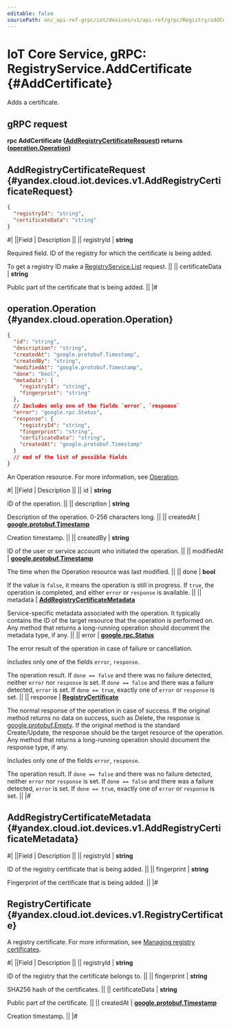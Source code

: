 ```yaml
---
editable: false
sourcePath: en/_api-ref-grpc/iot/devices/v1/api-ref/grpc/Registry/addCertificate.md
---
```


# IoT Core Service, gRPC: RegistryService.AddCertificate {#AddCertificate}

Adds a certificate.

## gRPC request

**rpc AddCertificate ([AddRegistryCertificateRequest](#yandex.cloud.iot.devices.v1.AddRegistryCertificateRequest)) returns ([operation.Operation](#yandex.cloud.operation.Operation))**

## AddRegistryCertificateRequest {#yandex.cloud.iot.devices.v1.AddRegistryCertificateRequest}

```json
{
  "registryId": "string",
  "certificateData": "string"
}
```

#|
||Field | Description ||
|| registryId | **string**

Required field. ID of the registry for which the certificate is being added.

To get a registry ID make a [RegistryService.List](/docs/iot-core/api-ref/grpc/Registry/list#List) request. ||
|| certificateData | **string**

Public part of the certificate that is being added. ||
|#

## operation.Operation {#yandex.cloud.operation.Operation}

```json
{
  "id": "string",
  "description": "string",
  "createdAt": "google.protobuf.Timestamp",
  "createdBy": "string",
  "modifiedAt": "google.protobuf.Timestamp",
  "done": "bool",
  "metadata": {
    "registryId": "string",
    "fingerprint": "string"
  },
  // Includes only one of the fields `error`, `response`
  "error": "google.rpc.Status",
  "response": {
    "registryId": "string",
    "fingerprint": "string",
    "certificateData": "string",
    "createdAt": "google.protobuf.Timestamp"
  }
  // end of the list of possible fields
}
```

An Operation resource. For more information, see [Operation](/docs/api-design-guide/concepts/operation).

#|
||Field | Description ||
|| id | **string**

ID of the operation. ||
|| description | **string**

Description of the operation. 0-256 characters long. ||
|| createdAt | **[google.protobuf.Timestamp](https://developers.google.com/protocol-buffers/docs/reference/google.protobuf#timestamp)**

Creation timestamp. ||
|| createdBy | **string**

ID of the user or service account who initiated the operation. ||
|| modifiedAt | **[google.protobuf.Timestamp](https://developers.google.com/protocol-buffers/docs/reference/google.protobuf#timestamp)**

The time when the Operation resource was last modified. ||
|| done | **bool**

If the value is `false`, it means the operation is still in progress.
If `true`, the operation is completed, and either `error` or `response` is available. ||
|| metadata | **[AddRegistryCertificateMetadata](#yandex.cloud.iot.devices.v1.AddRegistryCertificateMetadata)**

Service-specific metadata associated with the operation.
It typically contains the ID of the target resource that the operation is performed on.
Any method that returns a long-running operation should document the metadata type, if any. ||
|| error | **[google.rpc.Status](https://cloud.google.com/tasks/docs/reference/rpc/google.rpc#status)**

The error result of the operation in case of failure or cancellation.

Includes only one of the fields `error`, `response`.

The operation result.
If `done == false` and there was no failure detected, neither `error` nor `response` is set.
If `done == false` and there was a failure detected, `error` is set.
If `done == true`, exactly one of `error` or `response` is set. ||
|| response | **[RegistryCertificate](#yandex.cloud.iot.devices.v1.RegistryCertificate)**

The normal response of the operation in case of success.
If the original method returns no data on success, such as Delete,
the response is [google.protobuf.Empty](https://developers.google.com/protocol-buffers/docs/reference/google.protobuf#google.protobuf.Empty).
If the original method is the standard Create/Update,
the response should be the target resource of the operation.
Any method that returns a long-running operation should document the response type, if any.

Includes only one of the fields `error`, `response`.

The operation result.
If `done == false` and there was no failure detected, neither `error` nor `response` is set.
If `done == false` and there was a failure detected, `error` is set.
If `done == true`, exactly one of `error` or `response` is set. ||
|#

## AddRegistryCertificateMetadata {#yandex.cloud.iot.devices.v1.AddRegistryCertificateMetadata}

#|
||Field | Description ||
|| registryId | **string**

ID of the registry certificate that is being added. ||
|| fingerprint | **string**

Fingerprint of the certificate that is being added. ||
|#

## RegistryCertificate {#yandex.cloud.iot.devices.v1.RegistryCertificate}

A registry certificate. For more information, see [Managing registry certificates](/docs/iot-core/operations/certificates/registry-certificates).

#|
||Field | Description ||
|| registryId | **string**

ID of the registry that the certificate belongs to. ||
|| fingerprint | **string**

SHA256 hash of the certificates. ||
|| certificateData | **string**

Public part of the certificate. ||
|| createdAt | **[google.protobuf.Timestamp](https://developers.google.com/protocol-buffers/docs/reference/google.protobuf#timestamp)**

Creation timestamp. ||
|#